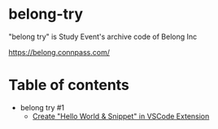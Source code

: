 # belong-try
"belong try" is Study Event's archive code of Belong Inc 

https://belong.connpass.com/

# Table of contents

* belong try #1
  * [Create "Hello World & Snippet" in VSCode Extension](./vscode-extension/hello-world/README.md)